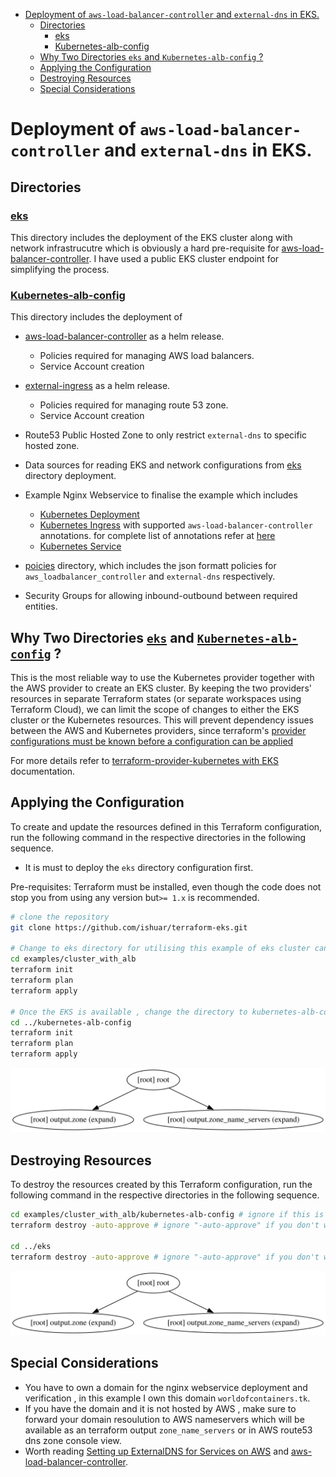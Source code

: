 - [Deployment of `aws-load-balancer-controller` and `external-dns` in EKS.](#deployment-of-aws-load-balancer-controller-and-external-dns-in-eks)
  - [Directories](#directories)
    - [eks](#eks)
    - [Kubernetes-alb-config](#kubernetes-alb-config)
  - [Why Two Directories `eks` and `Kubernetes-alb-config` ?](#why-two-directories-eks-and-kubernetes-alb-config-)
  - [Applying the Configuration](#applying-the-configuration)
  - [Destroying Resources](#destroying-resources)
  - [Special Considerations](#special-considerations)

# Deployment of `aws-load-balancer-controller` and `external-dns` in EKS.

## Directories

### [eks](./eks/)

This directory includes the deployment of the EKS cluster along with network infrastrucutre which is obviously a hard pre-requisite for [aws-load-balancer-controller](https://kubernetes-sigs.github.io/aws-load-balancer-controller/v2.4/). I have used a public EKS cluster endpoint for simplifying the process.


### [Kubernetes-alb-config](./kubernetes-alb-config/)

This directory includes the deployment of 
- [aws-load-balancer-controller](https://kubernetes-sigs.github.io/aws-load-balancer-controller/v2.4/) as a helm release.
  - Policies required for  managing AWS load balancers.
  - Service Account creation 

- [external-ingress](https://github.com/kubernetes-sigs/external-dns/) as a helm release.
  - Policies required for managing route 53 zone.
  - Service Account creation 

- Route53 Public Hosted Zone to only restrict `external-dns` to specific hosted zone.
- Data sources for reading EKS and network configurations from [eks](./eks/) directory deployment.

- Example Nginx Webservice to finalise the example which includes
  - [Kubernetes Deployment](https://registry.terraform.io/providers/hashicorp/kubernetes/latest/docs/resources/deployment_v1)
  - [Kubernetes Ingress](https://registry.terraform.io/providers/hashicorp/kubernetes/latest/docs/resources/ingress_v1) with supported `aws-load-balancer-controller` annotations. for complete list of annotations refer at [here](https://kubernetes-sigs.github.io/aws-load-balancer-controller/v2.2/guide/service/annotations/) 
  - [Kubernetes Service](https://registry.terraform.io/providers/hashicorp/kubernetes/latest/docs/resources/service_v1)

- [poicies](./poicies/) directory, which includes the json formatt policies for `aws_loadbalancer_controller` and `external-dns` respectively.
- Security Groups for allowing inbound-outbound between required entities.
## Why Two Directories [`eks`](./eks/) and [`Kubernetes-alb-config`](./kubernetes-alb-config/) ?

This is the most reliable way to use the Kubernetes provider together with the AWS provider to create an EKS cluster. By keeping the two providers' resources in separate Terraform states (or separate workspaces using Terraform Cloud), we can limit the scope of changes to either the EKS cluster or the Kubernetes resources. This will prevent dependency issues between the AWS and Kubernetes providers, since terraform's [provider configurations must be known before a configuration can be applied](https://developer.hashicorp.com/terraform/language/providers/configuration)

For more details refer to [terraform-provider-kubernetes with EKS](https://github.com/hashicorp/terraform-provider-kubernetes/tree/main/_examples/eks) documentation.


## Applying the Configuration

To create and update the resources defined in this Terraform configuration, run the following command in the respective directories in the following sequence.

- It is must to deploy the `eks` directory configuration first. 

Pre-requisites: Terraform must be installed, even though the code does not stop you from using any version but`>= 1.x` is recommended.

```bash
# clone the repository
git clone https://github.com/ishuar/terraform-eks.git

# Change to eks directory for utilising this example of eks cluster can be deployed with other means or even pre-existing 
cd examples/cluster_with_alb
terraform init
terraform plan 
terraform apply

# Once the EKS is available , change the directory to kubernetes-alb-config 
cd ../kubernetes-alb-config 
terraform init 
terraform plan
terraform apply
```

![apply-graph](kubernetes-alb-config/apply-graph.svg)


## Destroying Resources

To destroy the resources created by this Terraform configuration, run the following command in the respective directories in the following sequence.

```bash
cd examples/cluster_with_alb/kubernetes-alb-config # ignore if this is your current directory.
terraform destroy -auto-approve # ignore "-auto-approve" if you don't want to autoapprove.

cd ../eks
terraform destroy -auto-approve # ignore "-auto-approve" if you don't want to autoapprove.
```

![destroy-graph](kubernetes-alb-config/destroy-graph.svg)
## Special Considerations

- You have to own a domain for the nginx webservice deployment and verification , in this example I own this domain `worldofcontainers.tk`.
- If you have the domain and it is not hosted by AWS , make sure to forward your domain resoulution to AWS nameservers which will be available as an terraform output `zone_name_servers` or in AWS route53 dns zone console view. 
- Worth reading [Setting up ExternalDNS for Services on AWS](https://github.com/kubernetes-sigs/external-dns/blob/master/docs/tutorials/aws.md) and [aws-load-balancer-controller](https://kubernetes-sigs.github.io/aws-load-balancer-controller/v2.4/).
